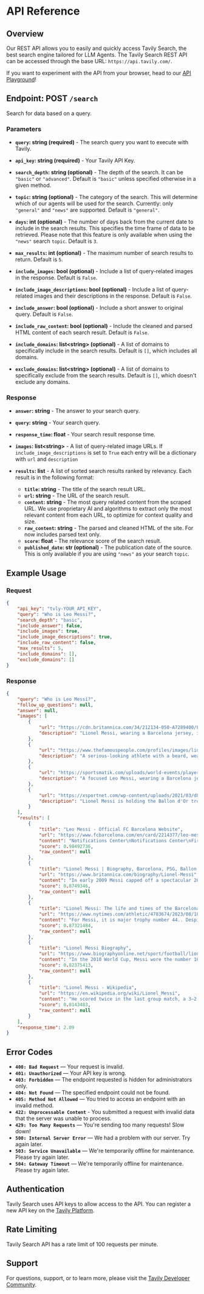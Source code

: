 # API Reference

## Overview

Our REST API allows you to easily and quickly access Tavily Search, the best search engine tailored for LLM Agents.
The Tavily Search REST API can be accessed through the base URL: `https://api.tavily.com/`.

If you want to experiment with the API from your browser, head to our [API Playground](https://app.tavily.com/playground)!

## Endpoint: POST `/search`

Search for data based on a query.

### Parameters

* **`query`: string (required)** - The search query you want to execute with Tavily.

* **`api_key`: string (required)** - Your Tavily API Key.

* **`search_depth`: string (optional)** - The depth of the search. It can be `"basic"` or `"advanced"`. Default is `"basic"` unless specified otherwise in a given method.

* **`topic`: string (optional)** - The category of the search. This will determine which of our agents will be used for the search. Currently: only `"general"` and `"news"` are supported. Default is `"general"`.

* **`days`: int (optional)** - The number of days back from the current date to include in the search results. This specifies the time frame of data to be retrieved. Please note that this feature is only available when using the `"news"` search `topic`. Default is `3`.

* **`max_results`: int (optional)** -  The maximum number of search results to return. Default is `5`.

* **`include_images`: bool (optional)** -  Include a list of query-related images in the response. Default is `False`.

* **`include_image_descriptions`: bool (optional)** - Include a list of query-related images and their descriptions in the response. Default is `False`. 

* **`include_answer`: bool (optional)** -  Include a short answer to original query. Default is `False`.

* **`include_raw_content`: bool (optional)** -  Include the cleaned and parsed HTML content of each search result. Default is `False`.

* **`include_domains`: list<string\> (optional)** -  A list of domains to specifically include in the search results. Default is `[]`, which includes all domains. 

* **`exclude_domains`: list<string\> (optional)** -  A list of domains to specifically exclude from the search results. Default is `[]`, which doesn't exclude any domains.


### Response

* **`answer`: string** - The answer to your search query.

* **`query`: string** - Your search query.

* **`response_time`: float** - Your search result response time.

* **`images`: list<string\>** - A list of query-related image URLs. If `include_image_descriptions` is set to `True` each entry will be a dictionary with `url` and `description`

* **`results`: list** - A list of sorted search results ranked by relevancy. Each result is in the following format:
  - **`title`: string** - The title of the search result URL.
  - **`url`: string** - The URL of the search result.
  - **`content`: string** - The most query related content from the scraped URL. We use proprietary AI and algorithms to extract only the most relevant content from each URL, to optimize for context quality and size.
  - **`raw_content`: string** - The parsed and cleaned HTML of the site. For now includes parsed text only.
  - **`score`: float** - The relevance score of the search result.
  - **`published_date`: str (optional)** - The publication date of the source. This is only available if you are using `"news"` as your search `topic`.

## Example Usage

### Request

```json
{
    "api_key": "tvly-YOUR_API_KEY",
    "query": "Who is Leo Messi?",
    "search_depth": "basic",
    "include_answer": false,
    "include_images": true,
    "include_image_descriptions": true,
    "include_raw_content": false,
    "max_results": 5,
    "include_domains": [],
    "exclude_domains": []
}
```

### Response
```json
{
    "query": "Who is Leo Messi?",
    "follow_up_questions": null,
    "answer": null,
    "images": [
        {
            "url": "https://cdn.britannica.com/34/212134-050-A7289400/Lionel-Messi-2018.jpg",
            "description": "Lionel Messi, wearing a Barcelona jersey, is skillfully dribbling a soccer ball during a match."
        },
        {
            "url": "https://www.thefamouspeople.com/profiles/images/lionel-messi-2.jpg",
            "description": "A serious-looking athlete with a beard, wearing a light blue and white striped jersey associated with the Argentinian national team, appears to be focused on the game."
        },
        {
            "url": "https://sportsmatik.com/uploads/world-events/players/lionel-messi_1564492648.jpg",
            "description": "A focused Leo Messi, wearing a Barcelona jersey, displays a thoughtful expression during a match."
        },
        {
            "url": "https://xsportnet.com/wp-content/uploads/2021/03/d852182c8359ca2cdb4a5acff414514d_hi-res-159596853_crop_north.jpg",
            "description": "Lionel Messi is holding the Ballon d'Or trophy while wearing a Barcelona jersey, showcasing a moment of celebration and achievement."
        }
    ],
    "results": [
        {
            "title": "Leo Messi - Official FC Barcelona Website",
            "url": "https://www.fcbarcelona.com/en/card/2214377/leo-messi",
            "content": "Notifications Center\nNotifications Center\nFirst Team\nClub\nTickets & Museum\nCulers\nDownload the official FC Barcelona App\nLeo Messi\nLeo Messi's footballing career started in 1995 at Newell's Old Boys, where he played until the year 2000. Messi’s individual achievements are also unprecedented: six Ballon d’Or awards, six times Champions League top scorer, six times Golden Shoe winner, eight times ‘Pichichi’ (top scorer) in La Liga, Ballon d’Or winner at the 2014 World Cup, FIFA World Player of the Year in 2009 and FIFA The Best winner in 2019.\n He has also played in six Copa Américas (2007, 2011, 2015, 2016, 2019, 2021), losing in the final in both 2015 and 2016 to Chile on penalties before finally claiming a major honour for his country with the win over Brazil in the 2021 final. In the summer of 2021 the love affair between FC Barcelona and Leo Messi came to an end and the Barça number 10 brought an end to his career which has been him become a life long legend for FC Barcelona.\n Getting better every season, Messi and Barça won 35 trophies during the Argentine's time at the Club, including the six won in 2009 and the treble in 2015.\n",
            "score": 0.98492736,
            "raw_content": null
        },
        {
            "title": "Lionel Messi | Biography, Barcelona, PSG, Ballon d'Or, Inter Miami ...",
            "url": "https://www.britannica.com/biography/Lionel-Messi",
            "content": "In early 2009 Messi capped off a spectacular 2008–09 season by helping FC Barcelona capture the club’s first “treble” (winning three major European club titles in one season): the team won the La Liga championship, the Copa del Rey (Spain’s major domestic cup), and the Champions League title. Messi’s play continued to rapidly improve over the years, and by 2008 he was one of the most dominant players in the world, finishing second to Manchester United’s Cristiano Ronaldo in the voting for the 2008 Ballon d’Or. At the 2014 World Cup, Messi put on a dazzling display, scoring four goals and almost single-handedly propelling an offense-deficient Argentina team through the group stage and into the knockout rounds, where Argentina then advanced to the World Cup final for the first time in 24 years. After Argentina was defeated in the Copa final—the team’s third consecutive finals loss in a major tournament—Messi said that he was quitting the national team, but his short-lived “retirement” lasted less than two months before he announced his return to the Argentine team. Messi helped Barcelona capture another treble during the 2014–15 season, leading the team with 43 goals scored over the course of the campaign, which resulted in his fifth world player of the year honour.",
            "score": 0.8749346,
            "raw_content": null
        },
        {
            "title": "Lionel Messi: The life and times of the Barcelona, Paris Saint-Germain ...",
            "url": "https://www.nytimes.com/athletic/4783674/2023/08/18/lionel-messi-profile-soccer/",
            "content": "For Messi, it is major trophy number 44.. Despite turning 36 in June, he is as influential as ever. Here is the complete story of Lionel Andres Messi, widely regarded as one of the greatest ...",
            "score": 0.87321484,
            "raw_content": null
        },
        {
            "title": "Lionel Messi Biography",
            "url": "https://www.biographyonline.net/sport/football/lionel-messi.html",
            "content": "In the 2010 World Cup, Messi wore the number 10 shirt and played well to help Argentina reach the quarter-finals, but Messi struggled to score, and Argentina disappointingly lost 4-0 to Germany in the quarter-final. He is an incredible player, gigantic.”\n– Gerd Muller\nAt the start of 2013, in club football, Messi has scored 292 goals from a total of 359 appearances, and in international football, 31 goals from 76 appearances.\n The decision was contentious and not in keeping with Messi’s style of play which is generally clean and in the spirit of fair play; he has very rarely been accused of diving.\n (total Barca)\n– Lionel Messi\nAfter winning the Ballon d’Or for the fourth time in January 2013, Messi said:\n“To tell you the truth this is really quite unbelievable. Messi major honours\nBarcelona\nArgentina\nWealth and income\nMessi has frequently been the target of other football clubs with big transfer budgets, but he has remained loyal to Barcelona FC.",
            "score": 0.82375413,
            "raw_content": null
        },
        {
            "title": "Lionel Messi - Wikipedia",
            "url": "https://en.wikipedia.org/wiki/Lionel_Messi",
            "content": "He scored twice in the last group match, a 3–2 victory over Nigeria, his second goal coming from a free kick, as they finished first in their group.[423] Messi assisted a late goal in extra time to ensure a 1–0 win against Switzerland in the round of 16, and played in the 1–0 quarter-final win against Belgium as Argentina progressed to the semi-final of the World Cup for the first time since 1990.[424][425] Following a 0–0 draw in extra time, they eliminated the Netherlands 4–2 in a penalty shootout to reach the final, with Messi scoring his team's first penalty.[426]\nBilled as Messi versus Germany, the world's best player against the best team, the final was a repeat of the 1990 final featuring Diego Maradona.[427] Within the first half-hour, Messi had started the play that led to a goal, but it was ruled offside. \"[582] Moreover, several pundits and footballing figures, including Maradona, questioned Messi's leadership with Argentina at times, despite his playing ability.[583][584][585] Vickery states the perception of Messi among Argentines changed in 2019, with Messi making a conscious effort to become \"more one of the group, more Argentine\", with Vickery adding that following the World Cup victory in 2022 Messi would now be held in the same esteem by his compatriots as Maradona.[581]\nComparisons with Cristiano Ronaldo\nAmong his contemporary peers, Messi is most often compared and contrasted with Portuguese forward Cristiano Ronaldo, as part of an ongoing rivalry that has been compared to past sports rivalries like the Muhammad Ali–Joe Frazier rivalry in boxing, the Roger Federer–Rafael Nadal rivalry in tennis, and the Prost–Senna rivalry from Formula One motor racing.[586][587]\nAlthough Messi has at times denied any rivalry,[588][589] they are widely believed to push one another in their aim to be the best player in the world.[160] Since 2008, Messi has won eight Ballons d'Or to Ronaldo's five,[590] seven FIFA World's Best Player awards to Ronaldo's five, and six European Golden Shoes to Ronaldo's four.[591] Pundits and fans regularly argue the individual merits of both players.[160][592] On 11 July, Messi provided his 20th assist of the league season for Arturo Vidal in a 1–0 away win over Real Valladolid, equalling Xavi's record of 20 assists in a single La Liga season from 2008 to 2009;[281][282] with 22 goals, he also became only the second player ever, after Thierry Henry in the 2002–03 FA Premier League season with Arsenal (24 goals and 20 assists), to record at least 20 goals and 20 assists in a single league season in one of Europe's top-five leagues.[282][283] Following his brace in a 5–0 away win against Alavés in the final match of the season on 20 May, Messi finished the season as both the top scorer and top assist provider in La Liga, with 25 goals and 21 assists respectively, which saw him win his record seventh Pichichi trophy, overtaking Zarra; however, Barcelona missed out on the league title to Real Madrid.[284] On 7 March, two weeks after scoring four goals in a league fixture against Valencia, he scored five times in a Champions League last 16-round match against Bayer Leverkusen, an unprecedented achievement in the history of the competition.[126][127] In addition to being the joint top assist provider with five assists, this feat made him top scorer with 14 goals, tying José Altafini's record from the 1962–63 season, as well as becoming only the second player after Gerd Müller to be top scorer in four campaigns.[128][129] Two weeks later, on 20 March, Messi became the top goalscorer in Barcelona's history at 24 years old, overtaking the 57-year record of César Rodríguez's 232 goals with a hat-trick against Granada.[130]\nDespite Messi's individual form, Barcelona's four-year cycle of success under Guardiola – one of the greatest eras in the club's history – drew to an end.[131] He still managed to break two longstanding records in a span of seven days: a hat-trick on 16 March against Osasuna saw him overtake Paulino Alcántara's 369 goals to become Barcelona's top goalscorer in all competitions including friendlies, while another hat-trick against Real Madrid on 23 March made him the all-time top scorer in El Clásico, ahead of the 18 goals scored by former Real Madrid player Alfredo Di Stéfano.[160][162] Messi finished the campaign with his worst output in five seasons, though he still managed to score 41 goals in all competitions.[161][163] For the first time in five years, Barcelona ended the season without a major trophy; they were defeated in the Copa del Rey final by Real Madrid and lost the league in the last game to Atlético Madrid, causing Messi to be booed by sections of fans at the Camp Nou.[164]",
            "score": 0.8143483,
            "raw_content": null
        }
    ],
    "response_time": 2.09
}
```

## Error Codes

- **`400: Bad Request`** — Your request is invalid.
- **`401: Unauthorized`** — Your API key is wrong.
- **`403: Forbidden`** — The endpoint requested is hidden for administrators only.
- **`404: Not Found`** — The specified endpoint could not be found.
- **`405: Method Not Allowed`** — You tried to access an endpoint with an invalid method.
- **`422: Unprocessable Content`** - You submitted a request with invalid data that the server was unable to process.
- **`429: Too Many Requests`** — You're sending too many requests! Slow down!
- **`500: Internal Server Error`** — We had a problem with our server. Try again later.
- **`503: Service Unavailable`** — We're temporarily offline for maintenance. Please try again later.
- **`504: Gateway Timeout`** — We're temporarily offline for maintenance. Please try again later.

## Authentication

Tavily Search uses API keys to allow access to the API. You can register a new API key on the [Tavily Platform](https://app.tavily.com).

## Rate Limiting

Tavily Search API has a rate limit of 100 requests per minute.

## Support

For questions, support, or to learn more, please visit the [Tavily Developer Community](https://community.tavily.com).

